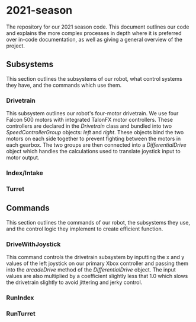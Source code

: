 # 2021-season
The repository for our 2021 season code. This document outlines our code and explains the more complex processes in depth where it is preferred over in-code documentation, as well as giving a general overview of the project.

## Subsystems
This section outlines the subsystems of our robot, what control systems they have, and the commands which use them.

### Drivetrain
This subsystem outlines our robot's four-motor drivetrain. We use four Falcon 500 motors with integrated TalonFX motor controllers. These controllers are declared in the _Drivetrain_ class and bundled into two _SpeedControllerGroup_ objects: _left_ and _right_. These objects bind the two motors on each side together to prevent fighting between the motors in each gearbox. The two groups are then connected into a _DifferentialDrive_ object which handles the calculations used to translate joystick input to motor output.

### Index/Intake


### Turret


## Commands
This section outlines the commands of our robot, the subsystems they use, and the control logic they implement to create efficient function.

### DriveWithJoystick
This command controls the drivetrain subsystem by inputting the x and y values of the left joystick on our primary Xbox controller and passing them into the _arcadeDrive_ method of the _DifferentialDrive_ object. The input values are also multiplied by a coefficient slightly less that 1.0 which slows the drivetrain slightly to avoid jittering and jerky control.

### RunIndex


### RunTurret

